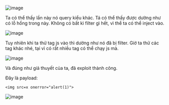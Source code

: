 ![image](https://github.com/user-attachments/assets/61f54cea-b570-41c3-bfe2-ae26c51a16ca)

Ta có thể thấy lần này nó query kiểu khác. Tá có thể thấy được dường như có lỗ hổng trong này. Không có bất kì filter gì hết, vì thể ta có thể inject vào. 

![image](https://github.com/user-attachments/assets/979e4b75-73c2-436c-911d-5e85fa2f98cd)

Tuy nhiên khi ta thử tag js vào thì dường như nó đã bị filter. Giờ ta thử các tag khác nhé, tại vì có rất nhiều tag có thể chạy js mà.

![image](https://github.com/user-attachments/assets/371657b8-63b0-4948-ae1b-e6e585b3bb67)

Và đúng như giả thuyết của ta, đã exploit thành công.

Đây là payload:

```
<img src=x onerror="alert(1)">
```

![image](https://github.com/user-attachments/assets/90e5d5a8-8d0e-451b-8fe6-ac0100c1403b)
